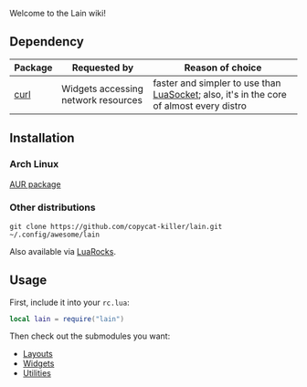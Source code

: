 Welcome to the Lain wiki!

Dependency
------------

Package | Requested by | Reason of choice
--- | --- | ---
[curl](https://curl.haxx.se) | Widgets accessing network resources | faster and simpler to use than [LuaSocket](https://github.com/diegonehab/luasocket); also, it's in the core of almost every distro

Installation
------------

### Arch Linux

[AUR package](https://aur.archlinux.org/packages/lain-git/)

### Other distributions

```shell
git clone https://github.com/copycat-killer/lain.git ~/.config/awesome/lain
```

Also available via [LuaRocks](https://luarocks.org/modules/aajjbb/lain).

Usage
--------

First, include it into your `rc.lua`:

```lua
local lain = require("lain")
```

Then check out the submodules you want:

- [Layouts](https://github.com/copycat-killer/lain/wiki/Layouts)
- [Widgets](https://github.com/copycat-killer/lain/wiki/Widgets)
- [Utilities](https://github.com/copycat-killer/lain/wiki/Utilities)